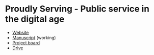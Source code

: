 # Proudly Serving - Public service in the digital age

* [Website](https://proudlyservingbook.com)
* [Manuscript](https://docs.google.com/document/d/1oWuhH1d02Z0IxaDAdcFBp7wZUaoFtwn9VBLxEXAjDgg/edit?usp=sharing) \(working\)
* [Project board](https://github.com/proudlyserving/book/projects/1)
* [Drive](https://drive.google.com/drive/folders/14flitXfkAn8SvRZCiWiQ-Sq83syo9RT3)



